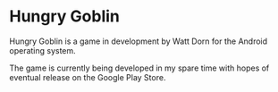 # Hungry Goblin
 Hungry Goblin is a game in development by Watt Dorn for the Android operating system. 

The game is currently being developed in my spare time with hopes of eventual release on the Google Play Store.